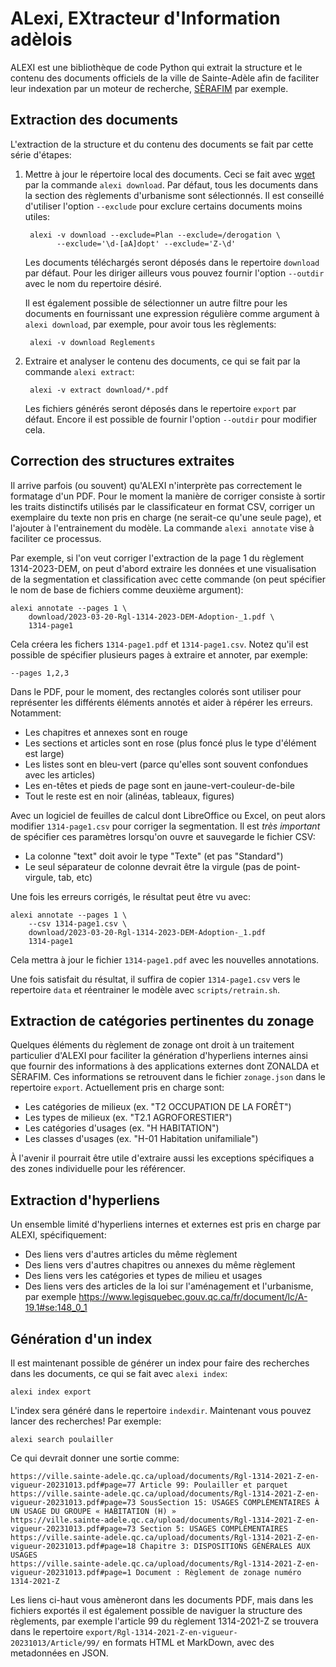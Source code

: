 ALexi, EXtracteur d'Information adèlois
=======================================

ALEXI est une bibliothèque de code Python qui extrait la structure et
le contenu des documents officiels de la ville de Sainte-Adèle afin de
faciliter leur indexation par un moteur de recherche,
[SÈRAFIM](https://github.com/dhdaines/serafim) par exemple.

Extraction des documents
------------------------

L'extraction de la structure et du contenu des documents se fait par
cette série d'étapes:

1. Mettre à jour le répertoire local des documents.  Ceci se fait avec
   [wget](https://www.gnu.org/software/wget/) par la commande `alexi
   download`.  Par défaut, tous les documents dans la section des
   règlements d'urbanisme sont sélectionnés.  Il est conseillé d'utiliser
   l'option `--exclude` pour exclure certains documents moins utiles:

        alexi -v download --exclude=Plan --exclude=/derogation \
              --exclude='\d-[aA]dopt' --exclude='Z-\d'

   Les documents téléchargés seront déposés dans le repertoire
   `download` par défaut.  Pour les diriger ailleurs vous pouvez
   fournir l'option `--outdir` avec le nom du repertoire désiré.
   
   Il est également possible de sélectionner un autre filtre pour les
   documents en fournissant une expression régulière comme argument à
   `alexi download`, par exemple, pour avoir tous les règlements:
   
        alexi -v download Reglements
   
2. Extraire et analyser le contenu des documents, ce qui se fait par
   la commande `alexi extract`:
   
        alexi -v extract download/*.pdf
   
   Les fichiers générés seront déposés dans le repertoire `export` par
   défaut.  Encore il est possible de fournir l'option `--outdir` pour
   modifier cela.

Correction des structures extraites
-----------------------------------

Il arrive parfois (ou souvent) qu'ALEXI n'interprète pas correctement
le formatage d'un PDF.  Pour le moment la manière de corriger consiste
à sortir les traits distinctifs utilisés par le classificateur en
format CSV, corriger un exemplaire du texte non pris en charge (ne
serait-ce qu'une seule page), et l'ajouter à l'entrainement du modèle.
La commande `alexi annotate` vise à faciliter ce processus.

Par exemple, si l'on veut corriger l'extraction de la page 1 du
règlement 1314-2023-DEM, on peut d'abord extraire les données et une
visualisation de la segmentation et classification avec cette commande
(on peut spécifier le nom de base de fichiers comme deuxième argument):

    alexi annotate --pages 1 \
        download/2023-03-20-Rgl-1314-2023-DEM-Adoption-_1.pdf \
        1314-page1

Cela créera les fichers `1314-page1.pdf` et `1314-page1.csv`. Notez
qu'il est possible de spécifier plusieurs pages à extraire et
annoter, par exemple:

    --pages 1,2,3

Dans le PDF, pour le moment, des rectangles colorés sont utiliser pour
représenter les différents éléments annotés et aider à répérer les
erreurs.  Notamment:

- Les chapitres et annexes sont en rouge
- Les sections et articles sont en rose (plus foncé plus le type
  d'élément est large)
- Les listes sont en bleu-vert (parce qu'elles sont souvent confondues
  avec les articles)
- Les en-têtes et pieds de page sont en jaune-vert-couleur-de-bile
- Tout le reste est en noir (alinéas, tableaux, figures)

Avec un logiciel de feuilles de calcul dont LibreOffice ou Excel, on
peut alors modifier `1314-page1.csv` pour corriger la segmentation.
Il est *très important* de spécifier ces paramètres lorsqu'on ouvre et
sauvegarde le fichier CSV:

- La colonne "text" doit avoir le type "Texte" (et pas "Standard")
- Le seul séparateur de colonne devrait être la virgule (pas de
  point-virgule, tab, etc)

Une fois les erreurs corrigés, le résultat peut être vu avec:

    alexi annotate --pages 1 \
        --csv 1314-page1.csv \
        download/2023-03-20-Rgl-1314-2023-DEM-Adoption-_1.pdf
        1314-page1

Cela mettra à jour le fichier `1314-page1.pdf` avec les nouvelles
annotations.

Une fois satisfait du résultat, il suffira de copier `1314-page1.csv`
vers le repertoire `data` et réentrainer le modèle avec
`scripts/retrain.sh`.

Extraction de catégories pertinentes du zonage
----------------------------------------------

Quelques éléments du règlement de zonage ont droit à un traitement
particulier d'ALEXI pour faciliter la génération d'hyperliens internes
ainsi que fournir des informations à des applications externes dont
ZONALDA et SÈRAFIM.  Ces informations se retrouvent dans le fichier
`zonage.json` dans le repertoire `export`.  Actuellement pris en
charge sont:

- Les catégories de milieux (ex. "T2 OCCUPATION DE LA FORÊT")
- Les types de milieux (ex. "T2.1 AGROFORESTIER")
- Les catégories d'usages (ex. "H HABITATION")
- Les classes d'usages (ex. "H-01 Habitation unifamiliale")

À l'avenir il pourrait être utile d'extraire aussi les exceptions
spécifiques a des zones individuelle pour les référencer.

Extraction d'hyperliens
-----------------------

Un ensemble limité d'hyperliens internes et externes est pris en
charge par ALEXI, spécifiquement:

- Des liens vers d'autres articles du même règlement
- Des liens vers d'autres chapitres ou annexes du même règlement
- Des liens vers les catégories et types de milieu et usages
- Des liens vers des articles de la loi sur l'aménagement et
  l'urbanisme, par exemple
  https://www.legisquebec.gouv.qc.ca/fr/document/lc/A-19.1#se:148_0_1



Génération d'un index
---------------------

Il est maintenant possible de générer un index pour faire des
recherches dans les documents, ce qui se fait avec `alexi index`:

    alexi index export

L'index sera généré dans le repertoire `indexdir`.  Maintenant vous
pouvez lancer des recherches!  Par exemple:

    alexi search poulailler

Ce qui devrait donner une sortie comme:

    https://ville.sainte-adele.qc.ca/upload/documents/Rgl-1314-2021-Z-en-vigueur-20231013.pdf#page=77 Article 99: Poulailler et parquet
    https://ville.sainte-adele.qc.ca/upload/documents/Rgl-1314-2021-Z-en-vigueur-20231013.pdf#page=73 SousSection 15: USAGES COMPLÉMENTAIRES À UN USAGE DU GROUPE « HABITATION (H) »
    https://ville.sainte-adele.qc.ca/upload/documents/Rgl-1314-2021-Z-en-vigueur-20231013.pdf#page=73 Section 5: USAGES COMPLÉMENTAIRES
    https://ville.sainte-adele.qc.ca/upload/documents/Rgl-1314-2021-Z-en-vigueur-20231013.pdf#page=18 Chapitre 3: DISPOSITIONS GÉNÉRALES AUX USAGES
    https://ville.sainte-adele.qc.ca/upload/documents/Rgl-1314-2021-Z-en-vigueur-20231013.pdf#page=1 Document : Règlement de zonage numéro 1314-2021-Z

Les liens ci-haut vous amèneront dans les documents PDF, mais dans les
fichiers exportés il est également possible de naviguer la structure
des règlements, par exemple l'article 99 du règlement 1314-2021-Z se
trouvera dans le repertoire
`export/Rgl-1314-2021-Z-en-vigueur-20231013/Article/99/` en formats
HTML et MarkDown, avec des metadonnées en JSON.
